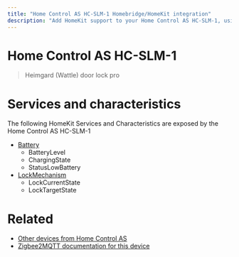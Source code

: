 ```yaml
---
title: "Home Control AS HC-SLM-1 Homebridge/HomeKit integration"
description: "Add HomeKit support to your Home Control AS HC-SLM-1, using Homebridge, Zigbee2MQTT and homebridge-z2m."
---
```

<!---
This file has been GENERATED using src/docgen/docgen.ts
DO NOT EDIT THIS FILE MANUALLY!
-->
# Home Control AS HC-SLM-1
> Heimgard (Wattle) door lock pro


# Services and characteristics
The following HomeKit Services and Characteristics are exposed by
the Home Control AS HC-SLM-1

* [Battery](../../battery.md)
  * BatteryLevel
  * ChargingState
  * StatusLowBattery
* [LockMechanism](../../lock.md)
  * LockCurrentState
  * LockTargetState


# Related
* [Other devices from Home Control AS](../index.md#home_control_as)
* [Zigbee2MQTT documentation for this device](https://www.zigbee2mqtt.io/devices/HC-SLM-1.html)